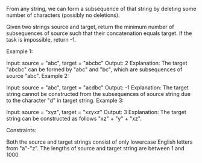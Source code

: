 From any string, we can form a subsequence of that string by deleting some number of characters (possibly no deletions).

Given two strings source and target, return the minimum number of subsequences of source such that their concatenation equals target. If the task is impossible, return -1.

 

Example 1:

Input: source = "abc", target = "abcbc"
Output: 2
Explanation: The target "abcbc" can be formed by "abc" and "bc", which are subsequences of source "abc".
Example 2:

Input: source = "abc", target = "acdbc"
Output: -1
Explanation: The target string cannot be constructed from the subsequences of source string due to the character "d" in target string.
Example 3:

Input: source = "xyz", target = "xzyxz"
Output: 3
Explanation: The target string can be constructed as follows "xz" + "y" + "xz".
 

Constraints:

Both the source and target strings consist of only lowercase English letters from "a"-"z".
The lengths of source and target string are between 1 and 1000.
